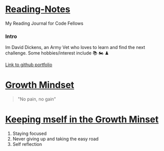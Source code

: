 # <ins>Reading-Notes</ins>
My Reading Journal for Code Fellows

### Intro

Im David Dickens, an Army Vet who loves to learn and find the next challenge. Some hobbies/interest include 📚 🏍️ ♟️ 



[Link to github portfolio](https://daviddickens.github.io/reading-notes/)



# <ins>Growth Mindset</ins>

> "No pain, no gain"


# <ins>Keeping mself in the Growth Minset</ins>
 
 1. Staying focused
 2. Never giving up and taking the easy road
 3. Self reflection
